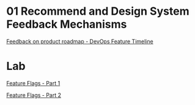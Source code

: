 # 01 Recommend and Design System Feedback Mechanisms

[Feedback on product roadmap - DevOps Feature Timeline](https://docs.microsoft.com/en-us/azure/devops/release-notes/features-timeline)

# Lab

[Feature Flags - Part 1](https://docs.microsoft.com/en-us/azure/azure-app-configuration/quickstart-feature-flag-aspnet-core?tabs=core2x)

[Feature Flags - Part 2](https://docs.microsoft.com/en-us/azure/azure-app-configuration/use-feature-flags-dotnet-core)

